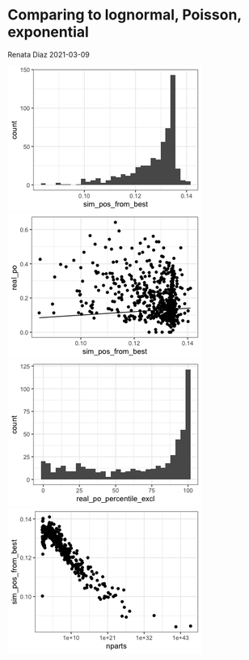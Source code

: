 Comparing to lognormal, Poisson, exponential
================
Renata Diaz
2021-03-09

![](ct_mcdb_files/figure-gfm/unnamed-chunk-1-1.png)<!-- -->![](ct_mcdb_files/figure-gfm/unnamed-chunk-1-2.png)<!-- -->![](ct_mcdb_files/figure-gfm/unnamed-chunk-1-3.png)<!-- -->![](ct_mcdb_files/figure-gfm/unnamed-chunk-1-4.png)<!-- -->
